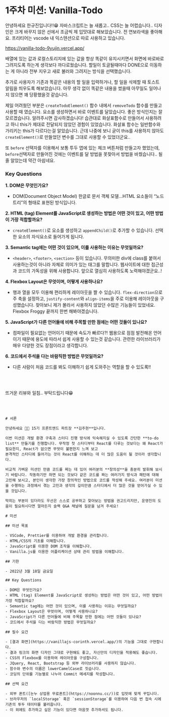 # 1주차 미션: Vanilla-Todo

안녕하세요 한규진입니다!!😁
자바스크립트는 늘 새롭고.. CSS는 늘 어렵습니다.. 디자인은 크게 바꾸지 않은 선에서 조금씩 제 입맛대로 해보았습니다. 전 연보라색을 좋아해요. 프리티어는 vscode 내 익스텐션으로 따로 사용하고 있습니다.

https://vanilla-todo-9yujin.vercel.app/

배열에 있는 값과 로컬스토리지에 있는 값을 항상 똑같이 유지시키면서 화면에 바로바로 그려지도록 하는게 생각보다 까다로웠습니다. 할일이 토글될때마다 DONE으로 이동하는 게 아니라 전부 지우고 새로 불러와 그려지는 방식을 선택했습니다.

추가로 사용자가 기존과 똑같은 내용의 할 일을 입력하거나, 할 일을 삭제할 때 토스트 알림을 띄우도록 해보았습니다. 아무 생각 없이 똑같은 내용을 썼을때 아무일도 일어나지 않으면 꽤 당황했을것 같습니다.

제일 어려웠던 부분은 `createTodoElement()` 함수 내에서 `removeTodo` 함수를 만들고 사용할 때 였습니다. 요소를 생성하면서 바로 이벤트를 달았습니다. 좋은 방식인지는 잘 모르겠습니다. 알려주시면 감사하겠습니다! 
습관대로 화살표함수로 만들어서 사용하려고 하니 this가 제대로 전달되지 않았던 경험이 있었습니다. 화살표 함수는 일반함수와 가리키는 this가 다르다는걸 알았습니다. 근데 나중에 보니 굳이 this를 사용하지 않아도 `createElement()`로 만들었던 변수를 그대로 사용할 수 있었더군요..

또 `before` 선택자를 이용해서 보통 투두 앱에 있는 체크 버튼처럼 만들고자 했었는데, `before`선택자로 만들어진 것에는 이벤트를 달 방법을 못찾아서 방법을 바꿨습니다.. 될 줄 알았는데 약간 아쉽네요.


### Key Questions

**1. DOM은 무엇인가요?**
- DOM(Document Object Model) 한글로 문서 객체 모델…HTML 요소들이 “노드 트리”의 형태로 표현된 방식입니다.

**2. HTML (tag) Element를 JavaScript로 생성하는 방법은 어떤 것이 있고, 어떤 방법이 가장 적합할까요?**
- `createElement()`로 요소를 생성하고 `appendChild()`로 추가할 수 있습니다. 선택한 요소의 자식요소로 들어가게 됩니다. 

**3. Semantic tag에는 어떤 것이 있으며, 이를 사용하는 이유는 무엇일까요?**
- `<header>`, `<footer>`, `<section>` 등이 있습니다. 무의미한 div에 class를 붙여서 사용하는것이 아니라 자체로 의미가 있는 태그를 말합니다. 웹사이트에 대한 접근성과 코드의 가독성을 위해 사용합니다. 앞으로 열심히 사용하도록 노력해야겠군요..! 

**4. Flexbox Layout은 무엇이며, 어떻게 사용하나요?**
- 행과 열을 모두 이용해 편리하게 레이아웃을 짤 수 있습니다. `flex-direction`으로 주 축을 설정하고, `justify-content`와 `align-items`을 주로 이용해 레이아웃을 구성했습니다. 찾아보니 제가 몰라서 사용하지 않았던 수많은 기능들이 있었네요. Flexbox Froggy 끝까지 한번 해봐야겠습니다.

**5. JavaScript가 다른 언어들에 비해 주목할 만한 점에는 어떤 것들이 있나요?**
- 컴파일이 필요없는 언어이기 때문에 속도가 빠르다?! 웹용으로 점점 발전해온 언어이기 때문에 용도에 따라서 쉽게 사용할 수 있는것 같습니다. 관련한 라이브러리가 매우 다양한 것도 장점이라고 생각합니다. 

**6. 코드에서 주석을 다는 바람직한 방법은 무엇일까요?**
- 다른 사람이 처음 코드를 봐도 이해하기 쉽게 도와주는 역할을 할 수 있도록!!

<br><br>

뜨거운 리뷰와 일침.. 부탁드립니다😁


<br>
<br>

```
# 서론

안녕하세요 🙌🏻 15기 프론트엔드 파트장 **김주현**입니다.

이번 미션은 개발 환경 구축과 스터디 진행 방식에 익숙해지실 수 있도록 간단한 **to-do list** 만들기를 진행합니다. 무작정 첫 스터디부터 React를 다루는 것보다는 왜 React가 필요한지, React가 없으면 무엇이 불편한지 느껴 보고
본격적인 스터디에 들어가는 것이 React를 이해하는 데 더 많은 도움이 될 것이라 생각합니다.

비교적 가벼운 미션인 만큼 코드를 짜는 데 있어 여러분의 **창의성**을 충분히 발휘해 보시기 바랍니다. 작동하기만 하면 되는 것보다 같은 코드를 짜는 여러가지 방식과 패턴에 대해 고민해 보시고, 본인이 생각한 가장 창의적인 방법으로 코드를 작성해 주세요. 여러분이 미션을 수행하는 과정에서 겪는 고민과 생각의 깊이만큼 스터디에서 더 많은 것을 얻어가실 수 있을 것입니다.

막히는 부분이 있더라도 우선은 스스로 공부하고 찾아보는 방법을 권고드리지만, 운영진의 도움이 필요하시다면 얼마든지 슬랙 Q&A 채널에 질문을 남겨 주세요!

# 미션

## 미션 목표

- VSCode, Prettier를 이용하여 개발 환경을 관리합니다.
- HTML/CSS의 기초를 이해합니다.
- JavaScript를 이용한 DOM 조작을 이해합니다.
- Vanilla.js를 이용한 어플리케이션 상태 관리 방법을 이해합니다.

## 기한

- 2022년 3월 18일 금요일

## Key Questions

- DOM은 무엇인가요?
- HTML (tag) Element를 JavaScript로 생성하는 방법은 어떤 것이 있고, 어떤 방법이 가장 적합할까요?
- Semantic tag에는 어떤 것이 있으며, 이를 사용하는 이유는 무엇일까요?
- Flexbox Layout은 무엇이며, 어떻게 사용하나요?
- JavaScript가 다른 언어들에 비해 주목할 만한 점에는 어떤 것들이 있나요?
- 코드에서 주석을 다는 바람직한 방법은 무엇일까요?

## 필수 요건

- [결과 화면](https://vanillajs-corinth.vercel.app/)의 기능을 그대로 구현합니다.
- 결과 링크의 화면 디자인 그대로 구현해도 좋고, 자신만의 디자인을 적용해도 좋습니다.
- CSS의 Flexbox를 이용하여 레이아웃을 구성합니다.
- JQuery, React, Bootstrap 등 외부 라이브러리를 사용하지 않습니다.
- 함수와 변수의 이름은 lowerCamelCase로 짓습니다.
- 코딩의 단위를 기능별로 나누어 Commit 메세지를 작성합니다.

## 선택 요건

- 외부 폰트([눈누 상업용 무료폰트](https://noonnu.cc/))로 입맛에 맞게 꾸밉니다.
- 브라우저의 `localStorage` 혹은 `sessionStorage`를 이용하여 다음 번 접속 시에 기존의 투두 데이터를 불러옵니다.
- 이 외에도 추가하고 싶은 기능이 있다면 마음껏 추가하셔도 됩니다.
```
